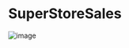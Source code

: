 # SuperStoreSales


![image](https://github.com/Aniket-Prajapat/SuperStoreSales/assets/77568214/fc811d9e-d300-494d-8c64-8e85d6c29a55)
